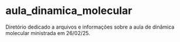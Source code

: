 # aula_dinamica_molecular
Diretório dedicado a arquivos e informações sobre a aula de dinâmica molecular ministrada em 26/02/25.
